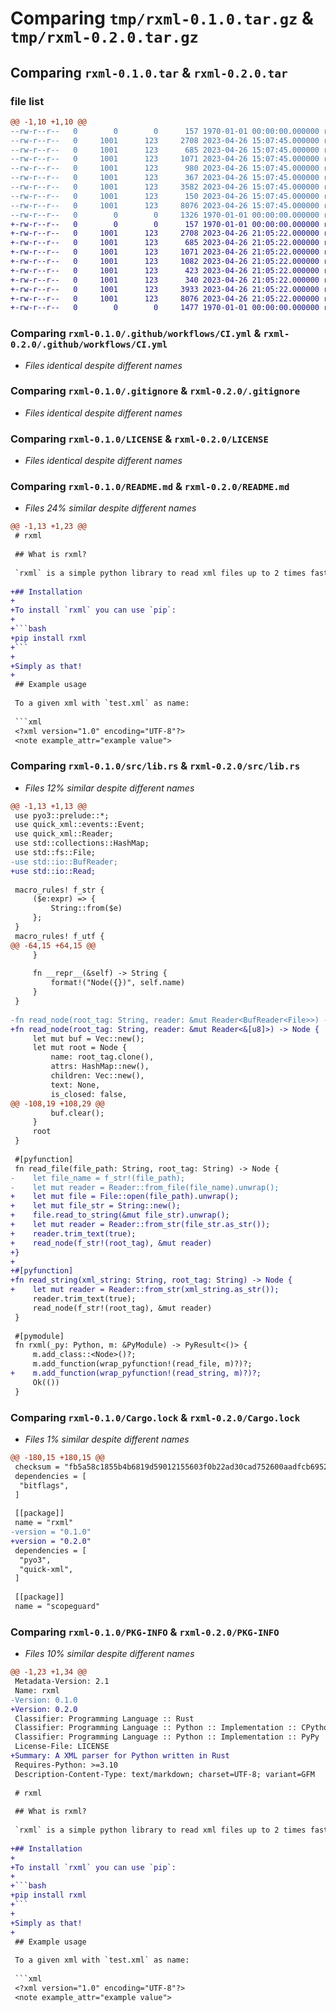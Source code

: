 # Comparing `tmp/rxml-0.1.0.tar.gz` & `tmp/rxml-0.2.0.tar.gz`

## Comparing `rxml-0.1.0.tar` & `rxml-0.2.0.tar`

### file list

```diff
@@ -1,10 +1,10 @@
--rw-r--r--   0        0        0      157 1970-01-01 00:00:00.000000 rxml-0.1.0/Cargo.toml
--rw-r--r--   0     1001      123     2708 2023-04-26 15:07:45.000000 rxml-0.1.0/.github/workflows/CI.yml
--rw-r--r--   0     1001      123      685 2023-04-26 15:07:45.000000 rxml-0.1.0/.gitignore
--rw-r--r--   0     1001      123     1071 2023-04-26 15:07:45.000000 rxml-0.1.0/LICENSE
--rw-r--r--   0     1001      123      980 2023-04-26 15:07:45.000000 rxml-0.1.0/README.md
--rw-r--r--   0     1001      123      367 2023-04-26 15:07:45.000000 rxml-0.1.0/pyproject.toml
--rw-r--r--   0     1001      123     3582 2023-04-26 15:07:45.000000 rxml-0.1.0/src/lib.rs
--rw-r--r--   0     1001      123      150 2023-04-26 15:07:45.000000 rxml-0.1.0/xml_reader.pyi
--rw-r--r--   0     1001      123     8076 2023-04-26 15:07:45.000000 rxml-0.1.0/Cargo.lock
--rw-r--r--   0        0        0     1326 1970-01-01 00:00:00.000000 rxml-0.1.0/PKG-INFO
+-rw-r--r--   0        0        0      157 1970-01-01 00:00:00.000000 rxml-0.2.0/Cargo.toml
+-rw-r--r--   0     1001      123     2708 2023-04-26 21:05:22.000000 rxml-0.2.0/.github/workflows/CI.yml
+-rw-r--r--   0     1001      123      685 2023-04-26 21:05:22.000000 rxml-0.2.0/.gitignore
+-rw-r--r--   0     1001      123     1071 2023-04-26 21:05:22.000000 rxml-0.2.0/LICENSE
+-rw-r--r--   0     1001      123     1082 2023-04-26 21:05:22.000000 rxml-0.2.0/README.md
+-rw-r--r--   0     1001      123      423 2023-04-26 21:05:22.000000 rxml-0.2.0/pyproject.toml
+-rw-r--r--   0     1001      123      340 2023-04-26 21:05:22.000000 rxml-0.2.0/rxml.pyi
+-rw-r--r--   0     1001      123     3933 2023-04-26 21:05:22.000000 rxml-0.2.0/src/lib.rs
+-rw-r--r--   0     1001      123     8076 2023-04-26 21:05:22.000000 rxml-0.2.0/Cargo.lock
+-rw-r--r--   0        0        0     1477 1970-01-01 00:00:00.000000 rxml-0.2.0/PKG-INFO
```

### Comparing `rxml-0.1.0/.github/workflows/CI.yml` & `rxml-0.2.0/.github/workflows/CI.yml`

 * *Files identical despite different names*

### Comparing `rxml-0.1.0/.gitignore` & `rxml-0.2.0/.gitignore`

 * *Files identical despite different names*

### Comparing `rxml-0.1.0/LICENSE` & `rxml-0.2.0/LICENSE`

 * *Files identical despite different names*

### Comparing `rxml-0.1.0/README.md` & `rxml-0.2.0/README.md`

 * *Files 24% similar despite different names*

```diff
@@ -1,13 +1,23 @@
 # rxml
 
 ## What is rxml?
 
 `rxml` is a simple python library to read xml files up to 2 times faster than python's `xml(ElementTree)` library.
 
+## Installation
+
+To install `rxml` you can use `pip`:
+
+```bash
+pip install rxml
+```
+
+Simply as that!
+
 ## Example usage
 
 To a given xml with `test.xml` as name:
 
 ```xml
 <?xml version="1.0" encoding="UTF-8"?>
 <note example_attr="example value">
```

### Comparing `rxml-0.1.0/src/lib.rs` & `rxml-0.2.0/src/lib.rs`

 * *Files 12% similar despite different names*

```diff
@@ -1,13 +1,13 @@
 use pyo3::prelude::*;
 use quick_xml::events::Event;
 use quick_xml::Reader;
 use std::collections::HashMap;
 use std::fs::File;
-use std::io::BufReader;
+use std::io::Read;
 
 macro_rules! f_str {
     ($e:expr) => {
         String::from($e)
     };
 }
 macro_rules! f_utf {
@@ -64,15 +64,15 @@
     }
 
     fn __repr__(&self) -> String {
         format!("Node({})", self.name)
     }
 }
 
-fn read_node(root_tag: String, reader: &mut Reader<BufReader<File>>) -> Node {
+fn read_node(root_tag: String, reader: &mut Reader<&[u8]>) -> Node {
     let mut buf = Vec::new();
     let mut root = Node {
         name: root_tag.clone(),
         attrs: HashMap::new(),
         children: Vec::new(),
         text: None,
         is_closed: false,
@@ -108,19 +108,29 @@
         buf.clear();
     }
     root
 }
 
 #[pyfunction]
 fn read_file(file_path: String, root_tag: String) -> Node {
-    let file_name = f_str!(file_path);
-    let mut reader = Reader::from_file(file_name).unwrap();
+    let mut file = File::open(file_path).unwrap();
+    let mut file_str = String::new();
+    file.read_to_string(&mut file_str).unwrap();
+    let mut reader = Reader::from_str(file_str.as_str());
+    reader.trim_text(true);
+    read_node(f_str!(root_tag), &mut reader)
+}
+
+#[pyfunction]
+fn read_string(xml_string: String, root_tag: String) -> Node {
+    let mut reader = Reader::from_str(xml_string.as_str());
     reader.trim_text(true);
     read_node(f_str!(root_tag), &mut reader)
 }
 
 #[pymodule]
 fn rxml(_py: Python, m: &PyModule) -> PyResult<()> {
     m.add_class::<Node>()?;
     m.add_function(wrap_pyfunction!(read_file, m)?)?;
+    m.add_function(wrap_pyfunction!(read_string, m)?)?;
     Ok(())
 }
```

### Comparing `rxml-0.1.0/Cargo.lock` & `rxml-0.2.0/Cargo.lock`

 * *Files 1% similar despite different names*

```diff
@@ -180,15 +180,15 @@
 checksum = "fb5a58c1855b4b6819d59012155603f0b22ad30cad752600aadfcb695265519a"
 dependencies = [
  "bitflags",
 ]
 
 [[package]]
 name = "rxml"
-version = "0.1.0"
+version = "0.2.0"
 dependencies = [
  "pyo3",
  "quick-xml",
 ]
 
 [[package]]
 name = "scopeguard"
```

### Comparing `rxml-0.1.0/PKG-INFO` & `rxml-0.2.0/PKG-INFO`

 * *Files 10% similar despite different names*

```diff
@@ -1,23 +1,34 @@
 Metadata-Version: 2.1
 Name: rxml
-Version: 0.1.0
+Version: 0.2.0
 Classifier: Programming Language :: Rust
 Classifier: Programming Language :: Python :: Implementation :: CPython
 Classifier: Programming Language :: Python :: Implementation :: PyPy
 License-File: LICENSE
+Summary: A XML parser for Python written in Rust
 Requires-Python: >=3.10
 Description-Content-Type: text/markdown; charset=UTF-8; variant=GFM
 
 # rxml
 
 ## What is rxml?
 
 `rxml` is a simple python library to read xml files up to 2 times faster than python's `xml(ElementTree)` library.
 
+## Installation
+
+To install `rxml` you can use `pip`:
+
+```bash
+pip install rxml
+```
+
+Simply as that!
+
 ## Example usage
 
 To a given xml with `test.xml` as name:
 
 ```xml
 <?xml version="1.0" encoding="UTF-8"?>
 <note example_attr="example value">
```

